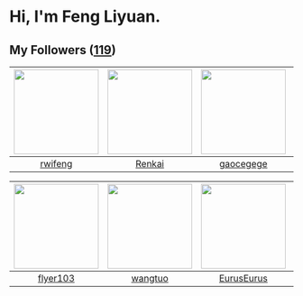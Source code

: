 # Hi, I'm Feng Liyuan.

## My Followers ([119](https://github.com/SunRunAway?tab=followers))

| <img src="https://avatars.githubusercontent.com/u/1814146?v=4" width="150" height="150" /> | <img src="https://avatars.githubusercontent.com/u/3381789?v=4" width="150" height="150" /> | <img src="https://avatars.githubusercontent.com/u/5100735?v=4" width="150" height="150" /> | <img src="https://avatars.githubusercontent.com/u/9254545?v=4" width="150" height="150" /> |
| :----------------------------------------------------------------------------------------: | :----------------------------------------------------------------------------------------: | :----------------------------------------------------------------------------------------: | :----------------------------------------------------------------------------------------: |
|                            [rwifeng](https://github.com/rwifeng)                           |                             [Renkai](https://github.com/Renkai)                            |                          [gaocegege](https://github.com/gaocegege)                         |                            [sunl888](https://github.com/sunl888)                           |

| <img src="https://avatars.githubusercontent.com/u/829039?v=4" width="150" height="150" /> | <img src="https://avatars.githubusercontent.com/u/1171686?v=4" width="150" height="150" /> | <img src="https://avatars.githubusercontent.com/u/14977542?v=4" width="150" height="150" /> | <img src="https://avatars.githubusercontent.com/u/18233711?v=4" width="150" height="150" /> |
| :---------------------------------------------------------------------------------------: | :----------------------------------------------------------------------------------------: | :-----------------------------------------------------------------------------------------: | :-----------------------------------------------------------------------------------------: |
|                          [flyer103](https://github.com/flyer103)                          |                            [wangtuo](https://github.com/wangtuo)                           |                         [EurusEurus](https://github.com/EurusEurus)                         |                        [justStarNew](https://github.com/justStarNew)                        |
